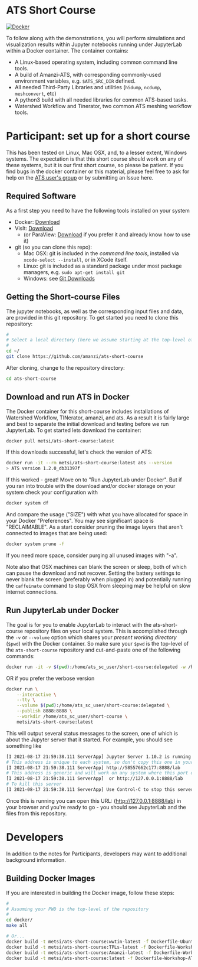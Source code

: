 # ATS Short Course

[![Docker](https://github.com/amanzi/ats-short-course/actions/workflows/docker-test.yml/badge.svg?branch=main)](https://github.com/amanzi/ats-short-course/actions/workflows/docker-test.yml)

To follow along with the demonstrations, you will perform simulations and visualization results within Jupyter notebooks running under JupyterLab within a Docker container.  The container contains:

* A Linux-based operating system, including common command line tools.
* A build of Amanzi-ATS, with corresponding commonly-used environment variables, e.g. `$ATS_SRC_DIR` defined.
* All needed Third-Party Libraries and utilities (`h5dump`, `ncdump`, `meshconvert`, etc)
* A python3 build with all needed libraries for common ATS-based tasks.
* Watershed Workflow and Tinerator, two common ATS meshing workflow tools.

# Participant: set up for a short course

This has been tested on Linux, Mac OSX, and, to a lesser extent, Windows systems.  The expectation is that this short course should work on any of these systems, but it is our first short course, so please be patient.  If you find bugs in the docker container or this material, please feel free to ask for help on the [ATS user's group](mailto:ats-users@googlegroups.com) or by submitting an Issue here.

## Required Software
As a first step you need to have the following tools installed on your system

* Docker: [Download](https://www.docker.com/get-started)
* VisIt: [Download](https://wci.llnl.gov/simulation/computer-codes/visit/executables)
  * (or ParaView: [Download](https://www.paraview.org/download/) if you prefer it and already know how to use it)
* git (so you can clone this repo):
  * Mac OSX: git is included in the _command line tools_, installed via `xcode-select --install`, or in XCode itself.
  * Linux: git is included as a standard package under most package managers, e.g. `sudo apt-get install git`
  * Windows: see [Git Downloads](https://github.com/git-guides/install-git)

## Getting the Short-course Files

The jupyter notebooks, as well as the corresponding input files and data, are provided in this git repository. To get started you need to clone this repository:

```sh
#
# Select a local directory (here we assume starting at the top-level of your home directory)
#
cd ~/
git clone https://github.com/amanzi/ats-short-course
```

After cloning, change to the repository directory:

``` sh
cd ats-short-course
```

## Download and run ATS in Docker

The Docker container for this short-course includes installations of Watershed Workflow, TINerator, amanzi, and ats.  As a result it is fairly large and best to separate the initial download and testing before we run JupyterLab.  To get started lets download the container:


``` sh
docker pull metsi/ats-short-course:latest
```

If this downloads successful, let's check the version of ATS:

``` sh
docker run -it --rm metsi/ats-short-course:latest ats --version
> ATS version 1.2.0_db31397f
```

If this worked - great!  Move on to "Run JupyterLab under Docker".  But if you ran into trouble with the download and/or docker storage on your system check your configuration with 

``` sh
docker system df
```

And compare the usage ("SIZE") with what you have allocated for space in your Docker "Preferences".  You may see significant space is "RECLAIMABLE".  As a start consider pruning the image layers that aren't connected to images that are being used:

``` sh
docker system prune -f 
```

If you need more space, consider purging all unused images with "-a".

Note also that OSX machines can blank the screen or sleep, both of which can pause the download and not recover.  Setting the battery settings to never blank the screen (preferably when plugged in) and potentially running the ``caffeinate`` command to stop OSX from sleeping may be helpful on slow internet connections.

## Run JupyterLab under Docker

The goal is for you to enable JupyterLab to interact with the ats-short-course repository files on your local system.  This is accomplished through the `-v` or `--volume` option which shares your _present working directory_ (`$pwd`) with the Docker container.  So make sure your `$pwd` is the top-level of the `ats-short-course` repository and cut-and-paste one of the following commands:

```sh
docker run -it -v $(pwd):/home/ats_sc_user/short-course:delegated -w /home/ats_sc_user/short-course -p 8888:8888 metsi/ats-short-course:latest
```

OR if you prefer the verbose version

```sh
docker run \
    --interactive \
    --tty \
    --volume $(pwd):/home/ats_sc_user/short-course:delegated \
    --publish 8888:8888 \
    --workdir /home/ats_sc_user/short-course \
    metsi/ats-short-course:latest
```

This will output several status messages to the screen, one of which is about the Jupyter server that it started.  For example, you should see something like 

``` sh
[I 2021-08-17 21:59:38.111 ServerApp] Jupyter Server 1.10.2 is running at:
# This address is unique to each system, so don't copy this one in your case
[I 2021-08-17 21:59:38.111 ServerApp] http://58557662c177:8888/lab
# This address is generic and will work on any system where this port on local host has not been allocated to another process
[I 2021-08-17 21:59:38.111 ServerApp]  or http://127.0.0.1:8888/lab
# To kill this server
[I 2021-08-17 21:59:38.111 ServerApp] Use Control-C to stop this server and shut down all kernels (twice to skip confirmation).
```

Once this is running you can open this URL: (http://127.0.0.1:8888/lab) in your browser and you're ready to go - you should see JupyterLab and the files from this repository.

# Developers

In addition to the notes for Participants, developers may want to additional background information.

## Building Docker Images

If you are interested in building the Docker image, follow these steps:

```sh
#
# Assuming your PWD is the top-level of the repository
#
cd docker/
make all

# Or...
docker build -t metsi/ats-short-course:wwtin-latest -f Dockerfile-Ubuntu-WW+TIN ./
docker build -t metsi/ats-short-course:TPLs-latest -f Dockerfile-Workshop-TPLs ./
docker build -t metsi/ats-short-course:Amanzi-latest -f Dockerfile-Workshop-Amanzi ./
docker build -t metsi/ats-short-course:latest -f Dockerfile-Workshop-ATS ./

```
